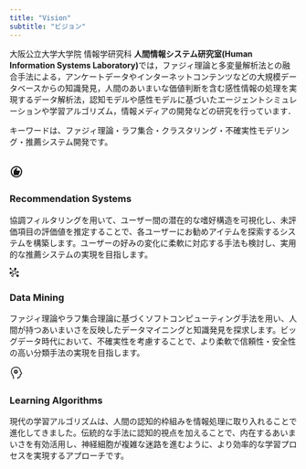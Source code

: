 ```yaml
---
title: "Vision"
subtitle: "ビジョン"
---
```


大阪公立大学大学院 情報学研究科 <strong>人間情報システム研究室(Human Information Systems Laboratory)</strong>では，ファジィ理論と多変量解析法との融合手法による，アンケートデータやインターネットコンテンツなどの大規模データベースからの知識発見，人間のあいまいな価値判断を含む感性情報の処理を実現するデータ解析法，認知モデルや感性モデルに基づいたエージェントシミュレーションや学習アルゴリズム，情報メディアの開発などの研究を行っています．
<br>

キーワードは、ファジィ理論・ラフ集合・クラスタリング・不確実性モデリング・推薦システム開発です。
<br>
<br>

<div class="grid grid-cols-1 md:grid-cols-3 gap-2">
  <div class="bg-gray-50 px-4 rounded-sm hover:bg-gray-100 transition duration-300 pt-4">
  <div class="flex items-center mb-1 pb-1">
   <svg xmlns="http://www.w3.org/2000/svg" width="24" height="24" viewBox="0 0 24 24"><path fill="currentColor" d="M9 18h5.5q.425 0 .788-.213t.512-.587l2.1-4.9q.05-.125.075-.25T18 11.8V11q0-.425-.288-.713T17 10h-4.6l.6-3.4q.05-.25-.025-.475t-.25-.4L12 5l-4.6 5q-.2.2-.3.45T7 11v5q0 .825.588 1.413T9 18m3 4q-2.075 0-3.9-.788t-3.175-2.137T2.788 15.9T2 12t.788-3.9t2.137-3.175T8.1 2.788T12 2t3.9.788t3.175 2.137T21.213 8.1T22 12t-.788 3.9t-2.137 3.175t-3.175 2.138T12 22m0-2q3.35 0 5.675-2.325T20 12t-2.325-5.675T12 4T6.325 6.325T4 12t2.325 5.675T12 20m0-8"/></svg>&nbsp; <h3 class="text-xl">Recommendation Systems</h3>
    </div>
    <p class="text-gray-700">
      協調フィルタリングを用いて、ユーザー間の潜在的な嗜好構造を可視化し、未評価項目の評価値を推定することで、各ユーザーにお勧めアイテムを探索するシステムを構築します。ユーザーの好みの変化に柔軟に対応する手法も検討し、実用的な推薦システムの実現を目指します。
    </p>
  </div>

  <div class="bg-gray-50 px-4 rounded-sm hover:bg-gray-100 transition duration-300 pt-4">
    <div class="flex items-center mb-1 pb-1">
      <svg xmlns="http://www.w3.org/2000/svg" width="16" height="16" viewBox="0 0 16 16"><path fill="currentColor" d="M14 12a2 2 0 0 0-1.008.305L10.78 10.15a3.44 3.44 0 0 0 .74-1.993L13.09 8a1.49 1.49 0 1 0-.089-.768l-1.591.128a3.51 3.51 0 0 0-1.978-2.521L9.74 4H10a2 2 0 1 0-1.01-.265l-.27.855a3.3 3.3 0 0 0-.754-.084c-.83 0-1.59.296-2.181.789L2.791 2.291a1.5 1.5 0 1 0-1.291.71c.281-.001.544-.079.767-.214L5.26 5.791a3.45 3.45 0 0 0-.76 2.168v.203l-.66.11a2 2 0 1 0 .161.786L4 8.999l.63-.097a3.52 3.52 0 0 0 1.466 1.992l-.556 1.188a2 2 0 0 0-.539-.08h-.017a2 2 0 1 0 1.231.423l.566-1.153c.364.146.787.231 1.229.231c.847 0 1.621-.311 2.216-.824l2.176 2.124a2 2 0 1 0 1.6-.8zm-9 3a1 1 0 1 1 0-2a1 1 0 0 1 0 2m3-4.5a2.5 2.5 0 1 1 0-5a2.5 2.5 0 0 1 0 5"/></svg>&nbsp;<h3 class="text-xl">Data Mining</h3>
    </div>
    <p class="text-gray-700">
      ファジィ理論やラフ集合理論に基づくソフトコンピューティング手法を用い、人間が持つあいまいさを反映したデータマイニングと知識発見を探求します。ビッグデータ時代において、不確実性を考慮することで、より柔軟で信頼性・安全性の高い分類手法の実現を目指します。
    </p>
  </div>

  <div class="bg-gray-50 px-4 rounded-sm hover:bg-gray-100 transition duration-300 pt-4">
  <div class="flex items-center mb-1 pb-1">
    <svg xmlns="http://www.w3.org/2000/svg" width="24" height="24" viewBox="0 0 24 24"><g fill="none" stroke="currentColor" stroke-linecap="round" stroke-linejoin="round" stroke-width="1.5"><path d="M6.818 22v-2.857C6.52 16.166 3 14.572 3 10c0-4.57 2.727-8.056 8.182-8c3.927.042 7.636 2.286 7.636 6.858L21 12.286c0 2.286-2.182 2.286-2.182 2.286s.546 5.714-4.364 5.714V22"/><path d="M11 12a2 2 0 1 0 0-4a2 2 0 0 0 0 4"/><path stroke-dasharray=".3 2" d="M11 13a3 3 0 1 0 0-6a3 3 0 0 0 0 6"/></g></svg>&nbsp;<h3 class="text-xl">Learning Algorithms</h3>
    </div>
    <p class="text-gray-700">
      現代の学習アルゴリズムは、人間の認知的枠組みを情報処理に取り入れることで進化してきました。伝統的な手法に認知的視点を加えることで、内在するあいまいさを有効活用し、神経細胞が複雑な迷路を進むように、より効率的な学習プロセスを実現するアプローチです。
    </p>
  </div>
</div>
